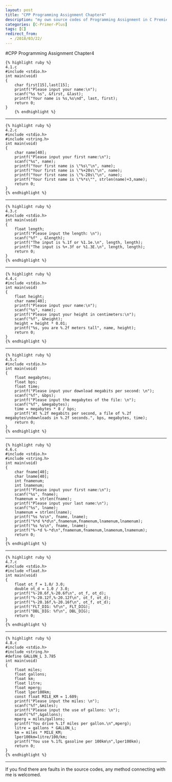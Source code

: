 ```yaml
---
layout: post
title: "CPP Programming Assignment Chapter4"
description: "my own source codes of Programming Assignment in C Premier Plus "
categories: [C-Primer-Plus]
tags: [C]
redirect_from:
  - /2018/03/22/
---
```

#CPP Programming Assignment Chapter4

    {% highlight ruby %}
	4.1.c
    #include <stdio.h>
	int main(void)
	{
	    char first[15],last[15];
	    printf("Please input your name:\n");
	    scanf("%s %s", &first, &last);
	    printf("Your name is %s,%s\nd", last, first);
	    return 0;
	}
	    {% endhighlight %}
	
---

    {% highlight ruby %}
	4.2.c
	#include <stdio.h>
	#include <string.h>
	int main(void)
	{
	    char name[40];
	    printf("Please input your first name:\n");
	    scanf("%s", name);
	    printf("Your first name is \"%s\"\n", name);
	    printf("Your first name is \"%+20s\"\n", name);
	    printf("Your first name is \"%-20s\"\n", name);
	    printf("Your first name is \"%*s\"", strlen(name)+3,name);
	    return 0;
	}
	{% endhighlight %}

---

    {% highlight ruby %}
	4.3.c
	#include <stdio.h>
	int main(void)
	{
    	float length;
    	printf("Please input the length: \n");
    	scanf("%f" , &length);
    	printf("The input is %.1f or %1.1e.\n", length, length);
    	printf("The input is %+.3f or %1.3E.\n", length, length);
    	return 0;
	}
	{% endhighlight %}
		
---

    {% highlight ruby %}
	4.4.c
	#include <stdio.h>
	int main(void)
	{
	    float height;
	    char name[40];
	    printf("Please input your name:\n");
	    scanf("%s", name);
	    printf("Please input your height in centimeters:\n");
	    scanf("%f", &height);
	    height = height * 0.01;
	    printf("%s, you are %.2f meters tall", name, height);
	    return 0;
	}
	{% endhighlight %}
		
---

    {% highlight ruby %}
	4.5.c
	#include <stdio.h>
	int main(void)
	{
	    float megabytes;
	    float bps;
	    float time;
	    printf("Please input your download megabits per second: \n");
	    scanf("%f", &bps);
	    printf("Please input the megabytes of the file: \n");
	    scanf("%f", &megabytes);
	    time = megabytes * 8 / bps;
	    printf("At %.2f megabits per second, a file of %.2f megabytes\ndownloads in %.2f seconds.", bps, megabytes, time);
	   	return 0;
	}
	{% endhighlight %}
		
---

    {% highlight ruby %}
	4.6.c
	#include <stdio.h>
	#include <string.h>
	int main(void)
	{
	    char fname[40];
	    char lname[40];
	    int fnamenum;
	    int lnamenum;
	    printf("Please input your first name:\n");
	    scanf("%s", fname);
	    fnamenum = strlen(fname);
	    printf("Please input your last name:\n");
	    scanf("%s", lname);
	    lnamenum = strlen(lname);
	    printf("%s %s\n", fname, lname);
	    printf("%*d %*d\n",fnamenum,fnamenum,lnamenum,lnamenum);
	    printf("%s %s\n", fname, lname);
	    printf("%-*d %-*d\n",fnamenum,fnamenum,lnamenum,lnamenum);
	    return 0;
	}
	{% endhighlight %}
				
---

    {% highlight ruby %}
	4.7.c
	#include <stdio.h>
	#include <float.h>
	int main(void)
	{
	    float ot_f = 1.0/ 3.0;
	    double ot_d = 1.0 / 3.0;
	    printf("%-20.6f,%-20.6f\n", ot_f, ot_d);
	    printf("%-20.12f,%-20.12f\n", ot_f, ot_d);
	    printf("%-20.16f,%-20.16f\n", ot_f, ot_d);
	    printf("FLT_DIG: %f\n", FLT_DIG);
	    printf("DBL_DIG: %f\n", DBL_DIG);
	    return 0;
	}
	{% endhighlight %}
		
---

    {% highlight ruby %}
	4.8.c
	#include <stdio.h>
	#include <string.h>
	#define GALLON_L 3.785
	int main(void)
	{
	    float miles;
	    float gallons;
	    float km;
	    float litre;
	    float mperg;
	    float lper100km;
	    const float MILE_KM = 1.609;
	    printf("Please input the miles: \n");
	    scanf("%f",&miles);
	    printf("Please input the use of gallons: \n");
	    scanf("%f",&gallons);
	    mperg = miles/gallons;
	    printf("You drive %.1f miles per gallon.\n",mperg);
	    litre = gallons * GALLON_L;
	    km = miles * MILE_KM;
	    lper100km=litre/100/km;
	    printf("You use %.1fL gasoline per 100km\n",lper100km);
	    return 0;
	}
	{% endhighlight %}
		
---
  If you find there are faults in the source codes, any method connecting with me is welcomed.
	
